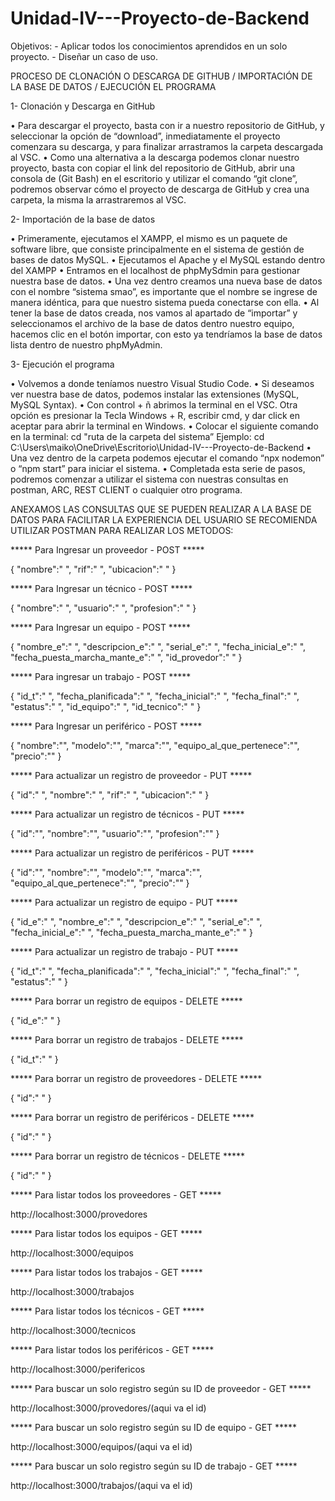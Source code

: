 # Unidad-IV---Proyecto-de-Backend
Objetivos: - Aplicar todos los conocimientos aprendidos en un solo proyecto. - Diseñar un caso de uso.

PROCESO DE CLONACIÓN O DESCARGA DE GITHUB / IMPORTACIÓN DE LA BASE DE DATOS / EJECUCIÓN EL PROGRAMA

1- Clonación y Descarga en GitHub

• Para descargar el proyecto, basta con ir a nuestro repositorio de GitHub, y seleccionar la opción de “download”, inmediatamente el proyecto comenzara su descarga, y para finalizar arrastramos la carpeta descargada al VSC.
• Como una alternativa a la descarga podemos clonar nuestro proyecto, basta con copiar el link del repositorio de GitHub, abrir una consola de (Git Bash) en el escritorio y utilizar el comando “git clone”, podremos observar cómo el proyecto de descarga de GitHub y crea una carpeta, la misma la arrastraremos al VSC.

2- Importación de la base de datos

• Primeramente, ejecutamos el XAMPP, el mismo es un paquete de software libre, que consiste principalmente en el sistema de gestión de bases de datos MySQL.
• Ejecutamos el Apache y el MySQL estando dentro del XAMPP
• Entramos en el localhost de phpMySdmin para gestionar nuestra base de datos.
• Una vez dentro creamos una nueva base de datos con el nombre “sistema smao”, es importante que el nombre se ingrese de manera idéntica, para que nuestro sistema pueda conectarse con ella.
• Al tener la base de datos creada, nos vamos al apartado de “importar” y seleccionamos el archivo de la base de datos dentro nuestro equipo, hacemos clic en el botón importar, con esto ya tendríamos la base de datos lista dentro de nuestro phpMyAdmin.

3- Ejecución el programa

• Volvemos a donde teníamos nuestro Visual Studio Code.
• Si deseamos ver nuestra base de datos, podemos instalar las extensiones (MySQL, MySQL Syntax).
• Con control + ñ abrimos la terminal en el VSC. Otra opción es presionar la Tecla Windows + R, escribir cmd, y dar click en aceptar para abrir la terminal en Windows.
•  Colocar el siguiente comando en la terminal: cd "ruta de la carpeta del sistema”
 Ejemplo: cd C:\Users\maiko\OneDrive\Escritorio\Unidad-IV---Proyecto-de-Backend
• Una vez dentro de la carpeta podemos ejecutar el comando “npx nodemon” o “npm start” para iniciar el sistema.
• Completada esta serie de pasos, podremos comenzar a utilizar el sistema con nuestras consultas en postman, ARC, REST CLIENT o cualquier otro programa.


ANEXAMOS LAS CONSULTAS QUE SE PUEDEN REALIZAR A LA BASE DE DATOS PARA FACILITAR LA EXPERIENCIA DEL USUARIO 
SE RECOMIENDA UTILIZAR POSTMAN PARA REALIZAR LOS METODOS:

***** Para Ingresar un proveedor - POST *****

{
    "nombre":" ",
    "rif":" ",
    "ubicacion":" "
}

***** Para Ingresar un técnico - POST *****

{
    "nombre":" ",
    "usuario":" ",
    "profesion":" "
}

***** Para Ingresar un equipo - POST *****

{
    "nombre_e":" ",
    "descripcion_e":" ",
    "serial_e":" ",
    "fecha_inicial_e":" ",
    "fecha_puesta_marcha_mante_e":" ",
    "id_provedor":" "
}

***** Para ingresar un trabajo - POST *****

{
    "id_t":" ",
    "fecha_planificada":" ",
    "fecha_inicial":" ",
    "fecha_final":" ",
    "estatus":" ",
    "id_equipo":" ",
    "id_tecnico":" "
}

***** Para Ingresar un periférico - POST *****

{
    "nombre":"",
    "modelo":"",
    "marca":"",
    "equipo_al_que_pertenece":"",
    "precio":""
}

***** Para actualizar un registro de proveedor - PUT *****

{
    "id":" ",
    "nombre":" ",
    "rif":" ",
    "ubicacion":" "
}

***** Para actualizar un registro de técnicos - PUT *****

{
    "id":"",
    "nombre":"",
    "usuario":"",
    "profesion":""
}

***** Para actualizar un registro de periféricos - PUT *****

{
    "id":"",
    "nombre":"",
    "modelo":"",
    "marca":"",
    "equipo_al_que_pertenece":"",
    "precio":""
}

***** Para actualizar un registro de equipo - PUT *****

{
    "id_e":" ",
    "nombre_e":" ",
    "descripcion_e":" ",
    "serial_e":" ",
    "fecha_inicial_e":" ",
    "fecha_puesta_marcha_mante_e":" "
}

***** Para actualizar un registro de trabajo - PUT *****

{
    "id_t":" ",
    "fecha_planificada":" ",
    "fecha_inicial":" ",
    "fecha_final":" ",
    "estatus":" "
}

***** Para borrar un registro de equipos - DELETE *****

{
    "id_e":" "
}

***** Para borrar un registro de trabajos - DELETE *****

{
    "id_t":" "
}

***** Para borrar un registro de proveedores - DELETE *****

{
    "id":" "
}

***** Para borrar un registro de periféricos - DELETE *****

{
    "id":" "
}

***** Para borrar un registro de técnicos - DELETE *****

{
    "id":" "
}

***** Para listar todos los proveedores - GET *****

http://localhost:3000/provedores

***** Para listar todos los equipos - GET *****

http://localhost:3000/equipos

***** Para listar todos los trabajos - GET *****

http://localhost:3000/trabajos

***** Para listar todos los técnicos - GET *****

http://localhost:3000/tecnicos

***** Para listar todos los periféricos - GET *****

http://localhost:3000/perifericos

***** Para buscar un solo registro según su ID de proveedor - GET *****

http://localhost:3000/provedores/(aqui va el id)

***** Para buscar un solo registro según su ID de equipo - GET *****

http://localhost:3000/equipos/(aqui va el id)

***** Para buscar un solo registro según su ID de trabajo - GET *****

http://localhost:3000/trabajos/(aqui va el id)
